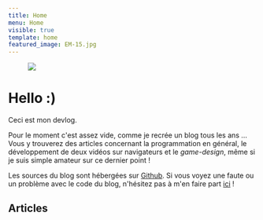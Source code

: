 ```yaml
---
title: Home
menu: Home
visible: true
template: home
featured_image: EM-15.jpg
---
```




<figure class="image is-128x128 is-pulled-right">
  <img src="/user/themes/hayweed/images/logo.svg" />
</figure>

# Hello :)

Ceci est mon devlog.

Pour le moment c'est assez vide, comme je recrée un blog tous les ans … Vous y
trouverez des articles concernant la programmation en général, le développement
de deux vidéos sur navigateurs et le _game-design_, même si je suis simple
amateur sur ce dernier point !


Les sources du blog sont hébergées sur [Github](https://github.com/niahoo/blog).
Si vous voyez une faute ou un problème avec le code du blog, n'hésitez pas à
m'en faire part [ici](https://github.com/niahoo/blog/issues) !

## Articles
